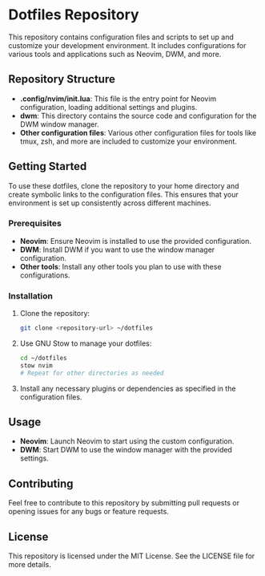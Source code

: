 # Dotfiles Repository

This repository contains configuration files and scripts to set up and customize your development environment. It includes configurations for various tools and applications such as Neovim, DWM, and more.

## Repository Structure

- **.config/nvim/init.lua**: This file is the entry point for Neovim configuration, loading additional settings and plugins.
- **dwm**: This directory contains the source code and configuration for the DWM window manager.
- **Other configuration files**: Various other configuration files for tools like tmux, zsh, and more are included to customize your environment.

## Getting Started

To use these dotfiles, clone the repository to your home directory and create symbolic links to the configuration files. This ensures that your environment is set up consistently across different machines.

### Prerequisites

- **Neovim**: Ensure Neovim is installed to use the provided configuration.
- **DWM**: Install DWM if you want to use the window manager configuration.
- **Other tools**: Install any other tools you plan to use with these configurations.

### Installation

1. Clone the repository:
   ```bash
   git clone <repository-url> ~/dotfiles
   ```

2. Use GNU Stow to manage your dotfiles:
   ```bash
   cd ~/dotfiles
   stow nvim
   # Repeat for other directories as needed
   ```

3. Install any necessary plugins or dependencies as specified in the configuration files.

## Usage

- **Neovim**: Launch Neovim to start using the custom configuration.
- **DWM**: Start DWM to use the window manager with the provided settings.

## Contributing

Feel free to contribute to this repository by submitting pull requests or opening issues for any bugs or feature requests.

## License

This repository is licensed under the MIT License. See the LICENSE file for more details.
